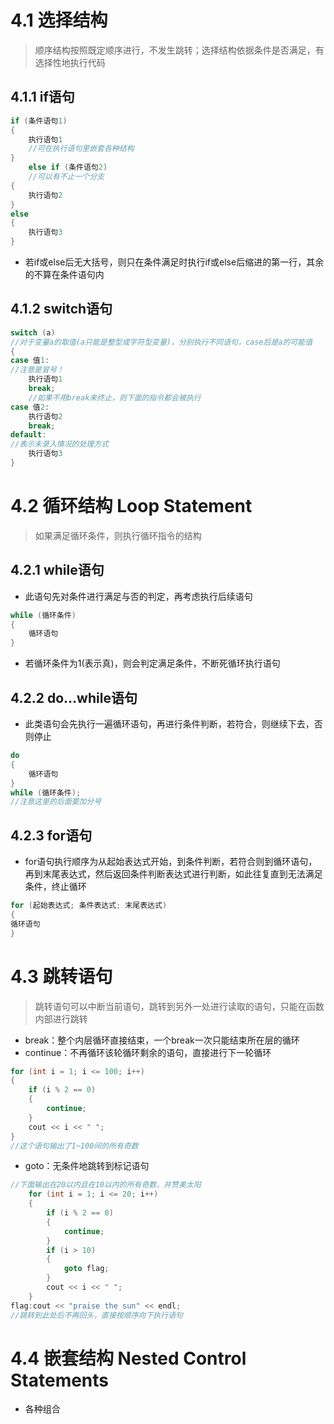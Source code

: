 # 4.1 选择结构
>顺序结构按照既定顺序进行，不发生跳转；选择结构依据条件是否满足，有选择性地执行代码
## 4.1.1 if语句
```CPP
if (条件语句1)
{
	执行语句1
	//可在执行语句里嵌套各种结构
}
	else if (条件语句2)
	//可以有不止一个分支
{
	执行语句2
}
else
{
	执行语句3
}
```
- 若if或else后无大括号，则只在条件满足时执行if或else后缩进的第一行，其余的不算在条件语句内
## 4.1.2 switch语句
```CPP
switch (a)
//对于变量a的取值(a只能是整型或字符型变量)，分别执行不同语句，case后是a的可能值
{
case 值1:
//注意是冒号！
	执行语句1
	break;
	//如果不用break来终止，则下面的指令都会被执行
case 值2:
	执行语句2
	break;
default:
//表示未录入情况的处理方式
	执行语句3
}
```
# 4.2 循环结构 Loop Statement
>如果满足循环条件，则执行循环指令的结构
## 4.2.1 while语句
- 此语句先对条件进行满足与否的判定，再考虑执行后续语句
```CPP
while (循环条件)
{
	循环语句
}
```
- 若循环条件为1(表示真)，则会判定满足条件，不断死循环执行语句
## 4.2.2 do...while语句
- 此类语句会先执行一遍循环语句，再进行条件判断，若符合，则继续下去，否则停止
```CPP
do
{
	循环语句
}
while (循环条件);
//注意这里的后面要加分号
```
## 4.2.3 for语句
- for语句执行顺序为从起始表达式开始，到条件判断，若符合则到循环语句，再到末尾表达式，然后返回条件判断表达式进行判断，如此往复直到无法满足条件，终止循环
```CPP
for (起始表达式; 条件表达式; 末尾表达式)
{
循环语句
}
```
# 4.3 跳转语句
>跳转语句可以中断当前语句，跳转到另外一处进行读取的语句，只能在函数内部进行跳转
- break：整个内层循环直接结束，一个break一次只能结束所在层的循环
- continue：不再循环该轮循环剩余的语句，直接进行下一轮循环
```CPP
for (int i = 1; i <= 100; i++)
{
	if (i % 2 == 0)
	{
		continue;
	}
	cout << i << " ";
}
//这个语句输出了1~100间的所有奇数
```
- goto：无条件地跳转到标记语句
```CPP
//下面输出在20以内且在10以内的所有奇数，并赞美太阳
	for (int i = 1; i <= 20; i++)
	{
		if (i % 2 == 0)
		{
			continue;
		}
		if (i > 10)
		{
			goto flag;
		}
		cout << i << " ";
	}
flag:cout << "praise the sun" << endl;
//跳转到此处后不再回头，直接按顺序向下执行语句
```
# 4.4 嵌套结构 Nested Control Statements
- 各种组合